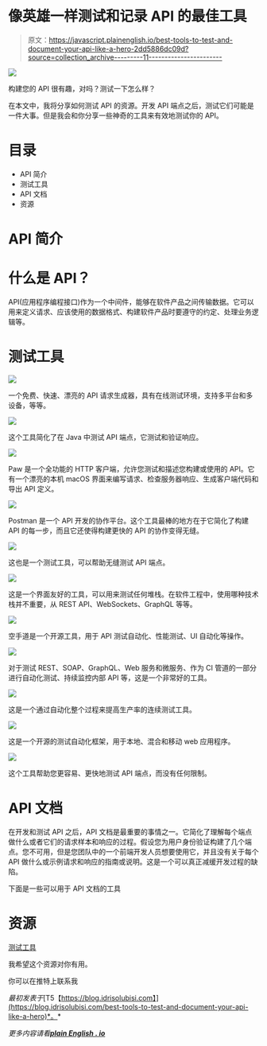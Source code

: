 # 像英雄一样测试和记录 API 的最佳工具

> 原文：<https://javascript.plainenglish.io/best-tools-to-test-and-document-your-api-like-a-hero-2dd5886dc09d?source=collection_archive---------11----------------------->

![](img/10598ee3c399a29d9cf68c9d4e18d321.png)

构建您的 API 很有趣，对吗？测试一下怎么样？

在本文中，我将分享如何测试 API 的资源。开发 API 端点之后，测试它们可能是一件大事。但是我会和你分享一些神奇的工具来有效地测试你的 API。

# 目录

*   API 简介
*   测试工具
*   API 文档
*   资源

# API 简介

# 什么是 API？

API(应用程序编程接口)作为一个中间件，能够在软件产品之间传输数据。它可以用来定义请求、应该使用的数据格式、构建软件产品时要遵守的约定、处理业务逻辑等。

# 测试工具

![](img/e44bcb5231574df3653db040ce7bdbb9.png)

一个免费、快速、漂亮的 API 请求生成器，具有在线测试环境，支持多平台和多设备，等等。

![](img/b18c5d772dc969102f02135d93cc3086.png)

这个工具简化了在 Java 中测试 API 端点，它测试和验证响应。

![](img/fefc60d8f591a1a29b8784fbf68c22b2.png)

Paw 是一个全功能的 HTTP 客户端，允许您测试和描述您构建或使用的 API。它有一个漂亮的本机 macOS 界面来编写请求、检查服务器响应、生成客户端代码和导出 API 定义。

![](img/6b787979d12b078a4c48ce0a9049dfb9.png)

Postman 是一个 API 开发的协作平台。这个工具最棒的地方在于它简化了构建 API 的每一步，而且它还使得构建更快的 API 的协作变得无缝。

![](img/f50da199024ba27c238d7996a4a4d99a.png)

这也是一个测试工具，可以帮助无缝测试 API 端点。

![](img/f4534b0887ff745eb563663c149ec089.png)

这是一个界面友好的工具，可以用来测试任何堆栈。在软件工程中，使用哪种技术栈并不重要，从 REST API、WebSockets、GraphQL 等等。

![](img/94d8148e80c08f46ebbd9b2592574864.png)

空手道是一个开源工具，用于 API 测试自动化、性能测试、UI 自动化等操作。

![](img/e586a0747c4bf22ea0a167263631df1a.png)

对于测试 REST、SOAP、GraphQL、Web 服务和微服务、作为 CI 管道的一部分进行自动化测试、持续监控内部 API 等，这是一个非常好的工具。

![](img/ff866c21b2739f6ba7db02537bc97183.png)

这是一个通过自动化整个过程来提高生产率的连续测试工具。

![](img/e05273d7c1ae3e389cf383ec3c8940b2.png)

这是一个开源的测试自动化框架，用于本地、混合和移动 web 应用程序。

![](img/2fbbc6230a06ad136b70eb9a4ef4816e.png)

这个工具帮助您更容易、更快地测试 API 端点，而没有任何限制。

# API 文档

在开发和测试 API 之后，API 文档是最重要的事情之一。它简化了理解每个端点做什么或者它们的请求样本和响应的过程。假设您为用户身份验证构建了几个端点。您不可用，但是您团队中的一个前端开发人员想要使用它，并且没有关于每个 API 做什么或示例请求和响应的指南或说明。这是一个可以真正减缓开发过程的缺陷。

下面是一些可以用于 API 文档的工具

# 资源

[测试工具](https://skillgigs.com/the-10-best-api-testing-tools-on-the-market/)

我希望这个资源对你有用。

你可以在推特上联系我

*最初发表于*[T5【https://blog.idrisolubisi.com】](https://blog.idrisolubisi.com/best-tools-to-test-and-document-your-api-like-a-hero)*。*

*更多内容请看*[***plain English . io***](http://plainenglish.io/)
